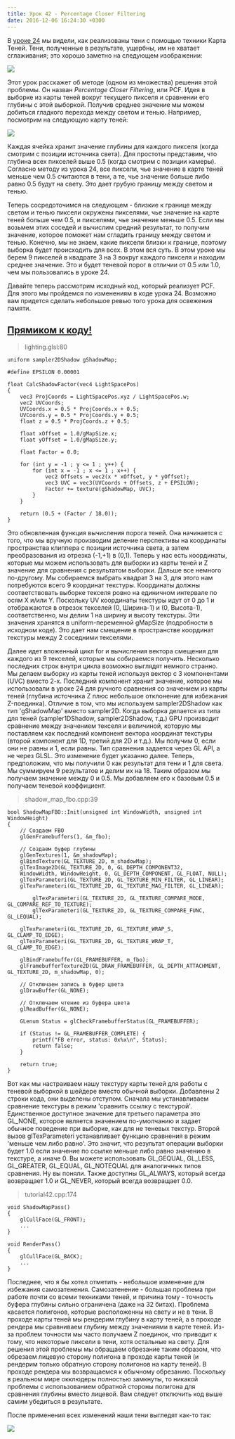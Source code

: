 ```yaml
---
title: Урок 42 - Percentage Closer Filtering
date: 2016-12-06 16:24:30 +0300
---
```


В [уроке 24](tutorial24.html) мы видели, как реализованы тени с помощью техники Карта Теней. Тени, полученные в результате, ущербны, им не хватает сглаживания; это хорошо заметно на следующем изображении:

![](/images/t42_no_pcf.png)

Этот урок расскажет об методе (одном из множества) решения этой проблемы. Он назван *Percentage Closer Filtering*, или PCF. Идея в выборке из карты теней вокруг текущего пикселя и сравнении его глубины с этой выборкой. Получив среднее значение мы можем добиться гладкого перехода между светом и тенью. Например, посмотрим на следующую карту теней:

![](/images/t42_shadow_map.png)

Каждая ячейка хранит значение глубины для каждого пикселя (когда смотрим с позиции источника света). Для простоты представим, что глубина всех пикселей выше 0.5 (когда смотрим с позиции камеры). Согласно методу из урока 24, все пиксели, чье значение в карте теней меньше чем 0.5 считаются в тени, а те, чье значение больше либо равно 0.5 будут на свету. Это дает грубую границу между светом и тенью.

Теперь сосредоточимся на следующем - близкие к границе между светом и тенью пиксели окружены пикселями, чье значение на карте теней больше чем 0.5, и пикселями, чье значение меньше 0.5. Если мы возьмем этих соседей и вычислим средний результат, то получим значение, которое поможет нам сгладить границу между светом и тенью. Конечно, мы не знаем, какие пиксели близки к границе, поэтому выборка будет происходить для всех. В этом вся суть. В этом уроке мы берем 9 пикселей в квадрате 3 на 3 вокруг каждого пикселя и находим среднее значение. Это и будет теневой порог в отличии от 0.5 или 1.0, чем мы пользовались в уроке 24.

Давайте теперь рассмотрим исходный код, который реализует PCF. Для этого мы пройдемся по изменениям в коде урока 24. Возможно вам придется сделать небольшое ревью того урока для освежения памяти.

## [Прямиком к коду!](https://github.com/triplepointfive/ogldev/tree/master/tutorial42)

> lighting.glsl:80

    uniform sampler2DShadow gShadowMap;

    #define EPSILON 0.00001

    float CalcShadowFactor(vec4 LightSpacePos)
    {
        vec3 ProjCoords = LightSpacePos.xyz / LightSpacePos.w;
        vec2 UVCoords;
        UVCoords.x = 0.5 * ProjCoords.x + 0.5;
        UVCoords.y = 0.5 * ProjCoords.y + 0.5;
        float z = 0.5 * ProjCoords.z + 0.5;

        float xOffset = 1.0/gMapSize.x;
        float yOffset = 1.0/gMapSize.y;

        float Factor = 0.0;

        for (int y = -1 ; y <= 1 ; y++) {
            for (int x = -1 ; x <= 1 ; x++) {
                vec2 Offsets = vec2(x * xOffset, y * yOffset);
                vec3 UVC = vec3(UVCoords + Offsets, z + EPSILON);
                Factor += texture(gShadowMap, UVC);
            }
        }

        return (0.5 + (Factor / 18.0));
    }

Это обновленная функция вычисления порога теней. Она начинается с того, что мы вручную производим деление перспективы на координаты пространства клиппера с позиции источника света, а затем преобразования из отрезка (-1,+1) в (0,1). Теперь у нас есть координаты, которые мы можем использовать для выборки из карты теней и Z значение для сравнения с результатом выборки. Дальше все немного по-другому. Мы собираемся выбрать квадрат 3 на 3, для этого нам потребуются всего 9 координат текстуры. Координаты должны соответствовать выборке текселя ровно на единичном интервале по осям X и/или Y. Поскольку UV координаты текстуры идут от 0 до 1 и отображаются в отрезок текселей (0, Ширина-1) и (0, Высота-1), соответственно, мы делим 1 на ширину и высоту текстуры. Эти значения хранятся в
uniform-переменной gMapSize (подробности в исходном коде). Это дает нам смещение в пространстве координат текстуры между 2 соседними текселями.

Далее идет вложенный цикл for и вычисления вектора смещения для каждого из 9 текселей, которые мы собираемся получить. Несколько последних строк внутри цикла возможно выглядят немного странно. Мы делаем выборку из карты теней используя вектор с 3 компонентами (UVC) вместо 2-х. Последний компонент хранит значение, которое мы использовали в уроке 24 для ручного сравнения со значением из карты теней (глубина источника Z плюс небольшое отклонение для избежания Z-поединка). Отличие в том, что мы используем sampler2DShadow как тип 'gShadowMap' вместо sampler2D. Когда выборка делается из типа для теней (sampler1DShadow, sampler2DShadow, т.д.) GPU производит сравнение между значением текселя и величиной, которую мы поставляем как последний компонент вектора координат текстуры (второй компонент для 1D, третий для 2D и т.д.). Мы получим 0, если они не равны и 1, если равны. Тип сравнения задается через GL API, а не через GLSL. Это изменение будет указанно далее. Теперь, предположим, что мы получили 0 как результат для тени и 1 для света. Мы суммируем 9 результатов и делим их на 18. Таким образом мы получаем значение между 0 и 0.5. Мы добавляем его к базовым 0.5 и
получаем теневой коэффициент.

> shadow_map_fbo.cpp:39

    bool ShadowMapFBO::Init(unsigned int WindowWidth, unsigned int WindowHeight)
    {
        // Создаем FBO
        glGenFramebuffers(1, &m_fbo);

        // Создаем буфер глубины
        glGenTextures(1, &m_shadowMap);
        glBindTexture(GL_TEXTURE_2D, m_shadowMap);
        glTexImage2D(GL_TEXTURE_2D, 0, GL_DEPTH_COMPONENT32,
        WindowWidth, WindowHeight, 0, GL_DEPTH_COMPONENT, GL_FLOAT, NULL);
        glTexParameteri(GL_TEXTURE_2D, GL_TEXTURE_MIN_FILTER, GL_LINEAR);
        glTexParameteri(GL_TEXTURE_2D, GL_TEXTURE_MAG_FILTER, GL_LINEAR);

            glTexParameteri(GL_TEXTURE_2D, GL_TEXTURE_COMPARE_MODE, GL_COMPARE_REF_TO_TEXTURE);
            glTexParameteri(GL_TEXTURE_2D, GL_TEXTURE_COMPARE_FUNC, GL_LEQUAL);

        glTexParameteri(GL_TEXTURE_2D, GL_TEXTURE_WRAP_S, GL_CLAMP_TO_EDGE);
        glTexParameteri(GL_TEXTURE_2D, GL_TEXTURE_WRAP_T, GL_CLAMP_TO_EDGE);

        glBindFramebuffer(GL_FRAMEBUFFER, m_fbo);
        glFramebufferTexture2D(GL_DRAW_FRAMEBUFFER, GL_DEPTH_ATTACHMENT, GL_TEXTURE_2D, m_shadowMap, 0);

        // Отключаем запись в буфер цвета
        glDrawBuffer(GL_NONE);

        // Отключаем чтение из буфера цвета
        glReadBuffer(GL_NONE);

        GLenum Status = glCheckFramebufferStatus(GL_FRAMEBUFFER);

        if (Status != GL_FRAMEBUFFER_COMPLETE) {
            printf("FB error, status: 0x%x\n", Status);
            return false;
        }

        return true;
    }

Вот как мы настраиваем нашу текстуру карты теней для работы с теневой выборкой в шейдере вместо обычной выборки. Добавлены 2 строки кода, они выделены отступом. Сначала мы устанавливаем сравнение текстуры в режим 'сравнить ссылку с текстурой'. Единственное доступное значение для третьего параметра это GL_NONE, которое является значением по-умолчанию и задает обычное поведение при выборке, как для не теневых текстур. Второй вызов glTexParameteri устанавливает функцию сравнения в режим 'меньше чем либо равно'. Это значит, что результат операции выборки будет 1.0 если значение по ссылке меньше либо равно значению в текстуре, а иначе 0. Вы можете использовать GL_GEQUAL, GL_LESS, GL_GREATER, GL_EQUAL, GL_NOTEQUAL для аналогичных типов сравнения. Ну вы поняли. Также доступны GL_ALWAYS, который всегда возвращает 1.0 и GL_NEVER, который всегда возвращает 0.0.

> tutorial42.cpp:174

    void ShadowMapPass()
    {
        glCullFace(GL_FRONT);
        ...
    }

    void RenderPass()
    {
        glCullFace(GL_BACK);
        ...
    }

Последнее, что я бы хотел отметить - небольшое изменение для избежания самозатенения. Самозатенение - большая проблема при работе почти со всеми техниками теней, и причина тому - точность буфера глубины сильно ограничена (даже на 32 битах). Проблема касается полигонов, которые расположенны на свету и не в тени. В проходе карты теней мы рендерим глубину в карту теней, а в проходе рендера мы сравниваем глубину между значениями в карте теней. Из-за проблем точности мы часто получаем Z поединок, что приводит к тому, что некоторые пиксели в тени, хотя остальные на свету. Для решения этой проблемы мы обращаем обрезание таким образом, что обрезаем лицевую сторону полигона в проходе карты теней (и рендерим только обратную сторону полигонов на карту теней). В проходе рендера мы возвращаемся к обычному обрезанию. Поскольку в реальном мире окклюдеры полностью замкнуты, то никакой проблемы с использованием обратной стороны полигона для сравнения глубины вместо лицевой. Вам следует отключить код выше самим убедиться в результате.

После применения всех изменений наши тени выгледят как-то так:

![](/images/t42_pcf.png)
